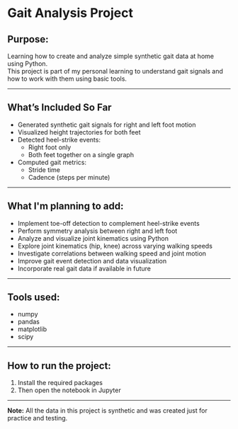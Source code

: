 # Gait Analysis Project 

## Purpose:
Learning how to create and analyze simple synthetic gait data at home using Python.  
This project is part of my personal learning to understand gait signals and how to work with them using basic tools.

---
## What’s Included So Far
- Generated synthetic gait signals for right and left foot motion
- Visualized height trajectories for both feet
- Detected heel-strike events:
  - Right foot only
  - Both feet together on a single graph
- Computed gait metrics:
  - Stride time
  - Cadence (steps per minute)

---

## What I'm planning to add:
- Implement toe-off detection to complement heel-strike events
- Perform symmetry analysis between right and left foot
- Analyze and visualize joint kinematics using Python
- Explore joint kinematics (hip, knee) across varying walking speeds
- Investigate correlations between walking speed and joint motion
- Improve gait event detection and data visualization
- Incorporate real gait data if available in future


---

## Tools used:
- numpy
- pandas
- matplotlib
- scipy

---

## How to run the project:

1. Install the required packages
2. Then open the notebook in Jupyter

---

 **Note:** All the data in this project is synthetic and was created just for practice and testing.


